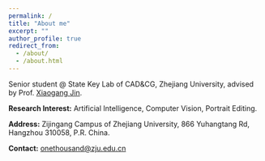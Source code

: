 ```yaml
---
permalink: /
title: "About me"
excerpt: ""
author_profile: true
redirect_from: 
  - /about/
  - /about.html
---
```



Senior student @ State Key Lab of CAD&CG, Zhejiang University, advised by Prof. [Xiaogang Jin](http://www.cad.zju.edu.cn/home/jin/).

**Research Interest:** Artificial Intelligence, Computer Vision, Portrait Editing.

**Address:** Zijingang Campus of Zhejiang University, 866 Yuhangtang Rd, Hangzhou 310058, P.R. China.

**Contact:** onethousand@zju.edu.cn


